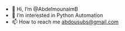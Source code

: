 - 👋 Hi, I’m @AbdelmounaimB
- 👀 I’m interested in Python Automation
- 📫 How to reach me abdousubs@gmail.com

<!---
AbdelmounaimB/AbdelmounaimB is a ✨ special ✨ repository because its `README.md` (this file) appears on your GitHub profile.
You can click the Preview link to take a look at your changes.
--->
